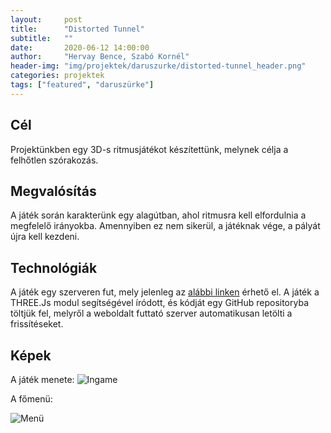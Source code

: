 ```yaml
---
layout:     post
title:      "Distorted Tunnel"
subtitle:   ""
date:       2020-06-12 14:00:00
author:     "Hervay Bence, Szabó Kornél"
header-img: "img/projektek/daruszurke/distorted-tunnel_header.png"
categories: projektek
tags: ["featured", "daruszürke"]
---
```


<h2>Cél</h2>
Projektünkben egy 3D-s ritmusjátékot készítettünk, melynek célja a felhőtlen szórakozás.

<h2>Megvalósítás</h2>
A játék során karakterünk egy alagútban, ahol ritmusra kell elfordulnia a megfelelő irányokba. Amennyiben ez nem sikerül, a játéknak vége, a pályát újra kell kezdeni.

<h2>Technológiák</h2>
A játék egy szerveren fut, mely jelenleg az <a href="http://wi.ci:9004">alábbi linken</a> érhető el. A játék a THREE.Js modul segítségével íródott, és kódját egy GitHub repositoryba töltjük fel, melyről a weboldalt futtató szerver automatikusan letölti a frissítéseket.

<h2>Képek</h2>
A játék menete:

<img src="{{ site.baseurl }}/img/projektek/daruszurke/distorted-tunnel_kep_1.png" class="img-responsive" alt="Ingame">


A főmenü:

<img src="{{ site.baseurl }}/img/projektek/daruszurke/distorted-tunnel_kep_2.png" class="img-responsive" alt="Menü">

